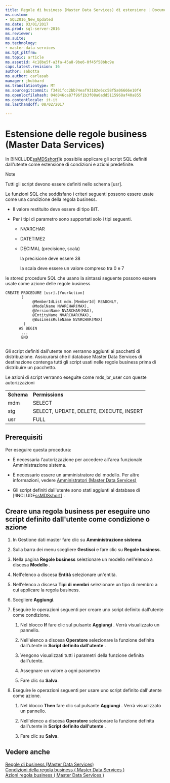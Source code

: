 ```yaml
---
title: Regole di business (Master Data Services) di estensione | Documenti Microsoft
ms.custom:
- SQL2016_New_Updated
ms.date: 03/01/2017
ms.prod: sql-server-2016
ms.reviewer: 
ms.suite: 
ms.technology:
- master-data-services
ms.tgt_pltfrm: 
ms.topic: article
ms.assetid: 4c18be5f-a3fa-45a8-9be6-0f45f58bbc9e
caps.latest.revision: 16
author: sabotta
ms.author: carlasab
manager: jhubbard
ms.translationtype: MT
ms.sourcegitcommit: f3481fcc2bb74eaf93182e6cc58f5a06666e10f4
ms.openlocfilehash: 04d846ca87f96f1b3f08a0add5115968af40a855
ms.contentlocale: it-it
ms.lasthandoff: 08/02/2017

---
```

# <a name="business-rules-extension-master-data-services"></a>Estensione delle regole business (Master Data Services)
  In [!INCLUDE[ssMDSshort](../includes/ssmdsshort-md.md)]è possibile applicare gli script SQL definiti dall'utente come estensione di condizioni e azioni predefinite.  
  
> [!NOTE]  
>  Tutti gli script devono essere definiti nello schema [usr].  
  
 Le funzioni SQL che soddisfano i criteri seguenti possono essere usate come una condizione della regola business.  
  
-   Il valore restituito deve essere di tipo BIT.  
  
-   Per i tipi di parametro sono supportati solo i tipi seguenti.  
  
    -   NVARCHAR  
  
    -   DATETIME2  
  
    -   DECIMAL (precisione, scala)  
  
         la precisione deve essere 38  
  
         la scala deve essere un valore compreso tra 0 e 7  
  
 le stored procedure SQL che usano la sintassi seguente possono essere usate come azione delle regole business  
  
```  
CREATE PROCEDURE [usr].[YourAction]  
       (         
            @MemberIdList mdm.[MemberId] READONLY,  
            @ModelName NVARCHAR(MAX),  
            @VersionName NVARCHAR(MAX),  
            @EntityName NVARCHAR(MAX),  
            @BusinessRuleName NVARCHAR(MAX)  
        )    
      AS BEGIN    
       ...     
       END  
  
```  
  
 Gli script definiti dall'utente non verranno aggiunti ai pacchetti di distribuzione. Assicurarsi che il database Master Data Services di destinazione contenga tutti gli script usati nelle regole business prima di distribuire un pacchetto.  
  
 Le azioni di script verranno eseguite come mds_br_user con queste autorizzazioni  
  
|||  
|-|-|  
|**Schema**|**Permissions**|  
|mdm|SELECT|  
|stg|SELECT, UPDATE, DELETE, EXECUTE, INSERT|  
|usr|FULL|  
  
## <a name="prerequisites"></a>Prerequisiti  
 Per eseguire questa procedura:  
  
-   È necessaria l'autorizzazione per accedere all'area funzionale Amministrazione sistema.  
  
-   È necessario essere un amministratore del modello. Per altre informazioni, vedere [Amministratori &#40;Master Data Services&#41;](../master-data-services/administrators-master-data-services.md)  
  
-   Gli script definiti dall'utente sono stati aggiunti al database di [!INCLUDE[ssMDSshort](../includes/ssmdsshort-md.md)] .  
  
## <a name="create-a-business-rule-to-take-a-user-defined-script-as-a-condition-or-as-an-action"></a>Creare una regola business per eseguire uno script definito dall'utente come condizione o azione  
  
1.  In Gestione dati master fare clic su **Amministrazione sistema**.  
  
2.  Sulla barra dei menu scegliere **Gestisci** e fare clic su **Regole business**.  
  
3.  Nella pagina **Regole business** selezionare un modello nell'elenco a discesa **Modello** .  
  
4.  Nell'elenco a discesa **Entità** selezionare un'entità.  
  
5.  Nell'elenco a discesa **Tipi di membri** selezionare un tipo di membro a cui applicare la regola business.  
  
6.  Scegliere **Aggiungi**.  
  
7.  Eseguire le operazioni seguenti per creare uno script definito dall'utente come condizione.  
  
    1.  Nel blocco **If** fare clic sul pulsante **Aggiungi** . Verrà visualizzato un pannello.  
  
    2.  Nell'elenco a discesa **Operatore** selezionare la funzione definita dall'utente in **Script definito dall'utente** .  
  
    3.  Vengono visualizzati tutti i parametri della funzione definita dall'utente.  
  
    4.  Assegnare un valore a ogni parametro  
  
    5.  Fare clic su **Salva**.  
  
8.  Eseguire le operazioni seguenti per usare uno script definito dall'utente come azione.  
  
    1.  Nel blocco **Then** fare clic sul pulsante **Aggiungi** . Verrà visualizzato un pannello.  
  
    2.  Nell'elenco a discesa **Operatore** selezionare la funzione definita dall'utente in **Script definito dall'utente** .  
  
    3.  Fare clic su **Salva**.  
  
## <a name="see-also"></a>Vedere anche  
 [Regole di business &#40;Master Data Services&#41;](../master-data-services/business-rules-master-data-services.md)   
 [Condizioni della regola business &#40; Master Data Services &#41;](../master-data-services/business-rule-conditions-master-data-services.md)   
 [Azioni regola business &#40; Master Data Services &#41;](../master-data-services/business-rule-actions-master-data-services.md)  
  
  
